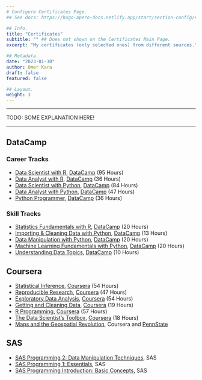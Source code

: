 ```yaml
---
# Configure Certificates Page.
## See docs: https://hugo-apero-docs.netlify.app/start/section-config/#lists-of-pages

## Info.
title: "Certificates"
subtitle: "" ## Does not shown on the Certificates Main Page.
excerpt: "My certificates (only selected ones) from different sources." ## Shown on the Certification Main Page, but does not shown on the Certificates Page.

## Metadata.
date: "2023-01-30"
author: Omer Kara
draft: false
featured: false

## Layout.
weight: 3
---
```


---

TODO: SOME EXPLANATION HERE!

---

## DataCamp

### Career Tracks
- [Data Scientist with R](https://www.datacamp.com/statement-of-accomplishment/track/d57d92c99217dd78eda1d8226453654d12495bc4), [DataCamp](https://app.datacamp.com/learn/career-tracks/data-scientist-with-r?version=6)  (95 Hours)
- [Data Analyst with R](https://www.datacamp.com/statement-of-accomplishment/track/3d1838bc827948c7ccca9544869a38366fd02682), [DataCamp](https://app.datacamp.com/learn/career-tracks/data-analyst-with-r?version=6) (36 Hours)
- [Data Scientist with Python](https://www.datacamp.com/statement-of-accomplishment/track/70414c6cad8a023c5be8eacdf378058bb0eacc7b), [DataCamp](https://app.datacamp.com/learn/career-tracks/data-scientist-with-python?version=1) (84 Hours)
- [Data Analyst with Python](https://www.datacamp.com/statement-of-accomplishment/track/1f52148ae0901b0fa33143833c09bcb1c435dbe8), [DataCamp](https://app.datacamp.com/learn/career-tracks/data-analyst-with-python?version=1) (47 Hours)
- [Python Programmer](https://www.datacamp.com/statement-of-accomplishment/track/bfafbdc970fad9ee427be64a7dca8d2975381606), [DataCamp](https://app.datacamp.com/learn/career-tracks/python-programmer?version=1) (36 Hours)

### Skill Tracks
- [Statistics Fundamentals with R](https://www.datacamp.com/statement-of-accomplishment/track/f1cb9a2719dab0504f3db8735d16e53d26c7158d), [DataCamp](https://app.datacamp.com/learn/skill-tracks/learn-statistics-with-r?version=3) (20 Hours)
- [Importing & Cleaning Data with Python](https://www.datacamp.com/statement-of-accomplishment/track/03114aedcb140af0b4dfdc97f0312f2cdb4d50fe), [DataCamp](https://app.datacamp.com/learn/skill-tracks/importing-cleaning-data-with-python?version=1) (13 Hours)
- [Data Manipulation with Python](https://www.datacamp.com/statement-of-accomplishment/track/76870c5c62d2fa24b8a0dd915e16c485ae66d166), [DataCamp](https://app.datacamp.com/learn/skill-tracks/data-manipulation-with-python?version=1) (20 Hours)
- [Machine Learning Fundamentals with Python](https://www.datacamp.com/statement-of-accomplishment/track/4f966d106f323b35e6d37cfe2737cb58ef05c293), [DataCamp](https://app.datacamp.com/learn/skill-tracks/machine-learning-fundamentals-with-python?version=1) (20 Hours)
- [Understanding Data Topics](https://www.datacamp.com/statement-of-accomplishment/track/384e32a900d1752f30e4934b565b2cf918b487f4), [DataCamp](https://app.datacamp.com/learn/skill-tracks/understanding-data-topics?version=2) (10 Hours)

## Coursera
- [Statistical Inference](https://www.coursera.org/account/accomplishments/verify/Z5MLDG87BXRL), [Coursera](https://www.coursera.org/learn/statistical-inference) (54 Hours)
- [Reproducible Research](https://omerkara.netlify.app/repo/okara/certificates_certifications/certificates/coursera/Coursera_Reproducible_Research.pdf), [Coursera](https://www.coursera.org/learn/reproducible-research) (47 Hours)
- [Exploratory Data Analysis](https://omerkara.netlify.app/repo/okara/certificates_certifications/certificates/coursera/Coursera_Exploratory_Data_Analysis.pdf), [Coursera](https://www.coursera.org/learn/exploratory-data-analysis) (54 Hours)
- [Getting and Cleaning Data](https://omerkara.netlify.app/repo/okara/certificates_certifications/certificates/coursera/Coursera_Getting_and_Cleaning_Data.pdf), [Coursera](https://www.coursera.org/learn/data-cleaning) (19 Hours)
- [R Programming](https://omerkara.netlify.app/repo/okara/certificates_certifications/certificates/coursera/Coursera_R_Programming.pdf), [Coursera](https://www.coursera.org/learn/r-programming) (57 Hours)
- [The Data Scientist’s Toolbox](https://omerkara.netlify.app/repo/okara/certificates_certifications/certificates/coursera/Coursera_Data_Scientist_Tool_Box.pdf), [Coursera](https://www.coursera.org/learn/data-scientists-tools) (18 Hours)
- [Maps and the Geospatial Revolution](https://omerkara.netlify.app/repo/okara/certificates_certifications/certificates/coursera/Coursera_Maps_and_The_Geospatial_Revolution.pdf), Coursera and [PennState](https://www.e-education.psu.edu/maps/node/1776)

## SAS
- [SAS Programming 2: Data Manipulation Techniques](https://omerkara.netlify.app/repo/okara/certificates_certifications/certificates/sas/3_-_SAS_Programming_2_-_Data_Manipulation_Techniques.pdf), SAS
- [SAS Programming 1: Essentials](https://omerkara.netlify.app/repo/okara/certificates_certifications/certificates/sas/2_-_SAS_Programming_1_-_Essentials.pdf), SAS
- [SAS Programming Introduction: Basic Concepts](https://omerkara.netlify.app/repo/okara/certificates_certifications/certificates/sas/1_-_SAS_Programming_Introduction_-_Basic_Concepts.pdf), SAS

